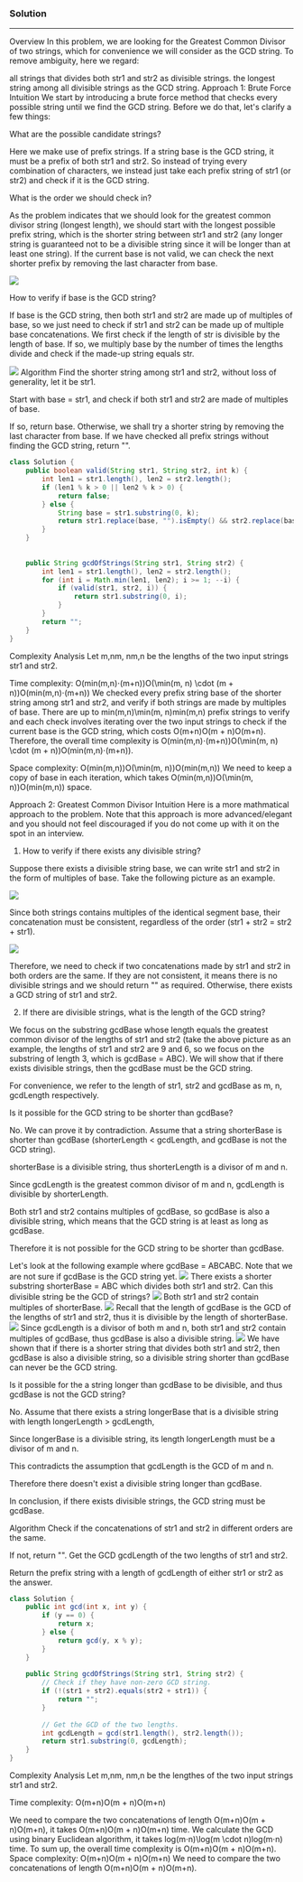 ### Solution

---
Overview
In this problem, we are looking for the Greatest Common Divisor of two strings, which for convenience we will consider as the GCD string. To remove ambiguity, here we regard:

all strings that divides both str1 and str2 as divisible strings.
the longest string among all divisible strings as the GCD string.
Approach 1: Brute Force
Intuition
We start by introducing a brute force method that checks every possible string until we find the GCD string. Before we do that, let's clarify a few things:

What are the possible candidate strings?

Here we make use of prefix strings. If a string base is the GCD string, it must be a prefix of both str1 and str2. So instead of trying every combination of characters, we instead just take each prefix string of str1 (or str2) and check if it is the GCD string.

What is the order we should check in?

As the problem indicates that we should look for the greatest common divisor string (longest length), we should start with the longest possible prefix string, which is the shorter string between str1 and str2 (any longer string is guaranteed not to be a divisible string since it will be longer than at least one string). If the current base is not valid, we can check the next shorter prefix by removing the last character from base.

![](./img/bf1.png)

How to verify if base is the GCD string?

If base is the GCD string, then both str1 and str2 are made up of multiples of base, so we just need to check if str1 and str2 can be made up of multiple base concatenations. We first check if the length of str is divisible by the length of base. If so, we multiply base by the number of times the lengths divide and check if the made-up string equals str.

![](./img/bf2.png)
Algorithm
Find the shorter string among str1 and str2, without loss of generality, let it be str1.

Start with base = str1, and check if both str1 and str2 are made of multiples of base.

If so, return base.
Otherwise, we shall try a shorter string by removing the last character from base.
If we have checked all prefix strings without finding the GCD string, return "".


```java
class Solution {
    public boolean valid(String str1, String str2, int k) {
        int len1 = str1.length(), len2 = str2.length();
        if (len1 % k > 0 || len2 % k > 0) {
            return false;
        } else {
            String base = str1.substring(0, k);
            return str1.replace(base, "").isEmpty() && str2.replace(base, "").isEmpty();
        }
    }
    
    
    public String gcdOfStrings(String str1, String str2) {
        int len1 = str1.length(), len2 = str2.length();
        for (int i = Math.min(len1, len2); i >= 1; --i) {
            if (valid(str1, str2, i)) {
                return str1.substring(0, i);
            }
        }
        return "";
    }
}
```

Complexity Analysis
Let m,nm, nm,n be the lengths of the two input strings str1 and str2.

Time complexity: O(min⁡(m,n)⋅(m+n))O(\min(m, n) \cdot (m + n))O(min(m,n)⋅(m+n))
We checked every prefix string base of the shorter string among str1 and str2, and verify if both strings are made by multiples of base. There are up to min⁡(m,n)\min(m, n)min(m,n) prefix strings to verify and each check involves iterating over the two input strings to check if the current base is the GCD string, which costs O(m+n)O(m + n)O(m+n). Therefore, the overall time complexity is O(min⁡(m,n)⋅(m+n))O(\min(m, n) \cdot (m + n))O(min(m,n)⋅(m+n)).

Space complexity: O(min⁡(m,n))O(\min(m, n))O(min(m,n))
We need to keep a copy of base in each iteration, which takes O(min⁡(m,n))O(\min(m, n))O(min(m,n)) space.


Approach 2: Greatest Common Divisor
Intuition
Here is a more mathmatical approach to the problem. Note that this approach is more advanced/elegant and you should not feel discouraged if you do not come up with it on the spot in an interview.

1. How to verify if there exists any divisible string?

Suppose there exists a divisible string base, we can write str1 and str2 in the form of multiples of base. Take the following picture as an example.

![](./img/gcd1.png)

Since both strings contains multiples of the identical segment base, their concatenation must be consistent, regardless of the order (str1 + str2 = str2 + str1).

![](./img/gcd2.png)

Therefore, we need to check if two concatenations made by str1 and str2 in both orders are the same. If they are not consistent, it means there is no divisible strings and we should return "" as required. Otherwise, there exists a GCD string of str1 and str2.

2. If there are divisible strings, what is the length of the GCD string?

We focus on the substring gcdBase whose length equals the greatest common divisor of the lengths of str1 and str2 (take the above picture as an example, the lengths of str1 and str2 are 9 and 6, so we focus on the substring of length 3, which is gcdBase = ABC). We will show that if there exists divisible strings, then the gcdBase must be the GCD string.

For convenience, we refer to the length of str1, str2 and gcdBase as m, n, gcdLength respectively.

Is it possible for the GCD string to be shorter than gcdBase?

No. We can prove it by contradiction. Assume that a string shorterBase is shorter than gcdBase (shorterLength < gcdLength, and gcdBase is not the GCD string).

shorterBase is a divisible string, thus shorterLength is a divisor of m and n.

Since gcdLength is the greatest common divisor of m and n, gcdLength is divisible by shorterLength.

Both str1 and str2 contains multiples of gcdBase, so gcdBase is also a divisible string, which means that the GCD string is at least as long as gcdBase.

Therefore it is not possible for the GCD string to be shorter than gcdBase.

Let's look at the following example where gcdBase = ABCABC. Note that we are not sure if gcdBase is the GCD string yet.
![](./img/exp_2.png)
There exists a shorter substring shorterBase = ABC which divides both str1 and str2. Can this divisible string be the GCD of strings?
![](./img/exp_3.png)
Both str1 and str2 contain multiples of shorterBase.
![](./img/exp_4.png)
Recall that the length of gcdBase is the GCD of the lengths of str1 and str2, thus it is divisible by the length of shorterBase.
![](./img/exp_5.png)
Since gcdLength is a divisor of both m and n, both str1 and str2 contain multiples of gcdBase, thus gcdBase is also a divisible string.
![](./img/exp_6.png)
We have shown that if there is a shorter string that divides both str1 and str2, then gcdBase is also a divisible string, so a divisible string shorter than gcdBase can never be the GCD string.

Is it possible for the a string longer than gcdBase to be divisible, and thus gcdBase is not the GCD string?

No. Assume that there exists a string longerBase that is a divisible string with length longerLength > gcdLength,

Since longerBase is a divisible string, its length longerLength must be a divisor of m and n.

This contradicts the assumption that gcdLength is the GCD of m and n.

Therefore there doesn't exist a divisible string longer than gcdBase.

In conclusion, if there exists divisible strings, the GCD string must be gcdBase.


Algorithm
Check if the concatenations of str1 and str2 in different orders are the same.

If not, return "".
Get the GCD gcdLength of the two lengths of str1 and str2.

Return the prefix string with a length of gcdLength of either str1 or str2 as the answer.

```java
class Solution {
    public int gcd(int x, int y) {
        if (y == 0) {
            return x;
        } else {
            return gcd(y, x % y);
        }    
    }
    
    public String gcdOfStrings(String str1, String str2) {
        // Check if they have non-zero GCD string.
        if (!(str1 + str2).equals(str2 + str1)) {
            return "";
        }
        
        // Get the GCD of the two lengths.
        int gcdLength = gcd(str1.length(), str2.length());
        return str1.substring(0, gcdLength);
    }
}
```

Complexity Analysis
Let m,nm, nm,n be the lengthes of the two input strings str1 and str2.

Time complexity: O(m+n)O(m + n)O(m+n)

We need to compare the two concatenations of length O(m+n)O(m + n)O(m+n), it takes O(m+n)O(m + n)O(m+n) time.
We calculate the GCD using binary Euclidean algorithm, it takes log⁡(m⋅n)\log(m \cdot n)log(m⋅n) time.
To sum up, the overall time complexity is O(m+n)O(m + n)O(m+n).
Space complexity: O(m+n)O(m + n)O(m+n)
We need to compare the two concatenations of length O(m+n)O(m + n)O(m+n).